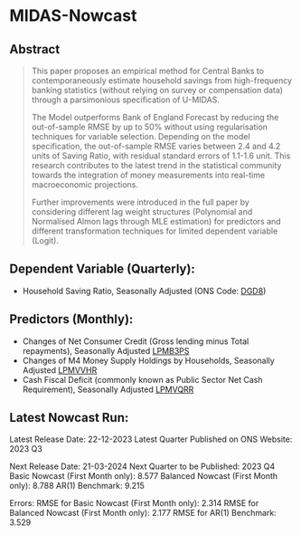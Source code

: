 # MIDAS-Nowcast
## Abstract
> This paper proposes an empirical method for Central Banks to contemporaneously estimate household savings from high-frequency banking statistics (without relying on survey or compensation data) through a parsimonious specification of U-MIDAS.
>
>  The Model outperforms Bank of England Forecast by reducing the out-of-sample RMSE by up to 50% without using regularisation techniques for variable selection. Depending on the model specification, the out-of-sample RMSE varies between 2.4 and 4.2 units of Saving Ratio, with residual standard errors of 1.1-1.6 unit. This research contributes to the latest trend in the statistical community towards the integration of money measurements into real-time macroeconomic projections.
>
> Further improvements were introduced in the full paper by considering different lag weight structures (Polynomial and Normalised Almon lags through MLE estimation) for predictors and different transformation techniques for limited dependent variable (Logit).

## Dependent Variable (Quarterly):
- Household Saving Ratio, Seasonally Adjusted (ONS Code: [DGD8](https://www.ons.gov.uk/economy/grossdomesticproductgdp/timeseries/dgd8/ukea))

## Predictors (Monthly):
- Changes of Net Consumer Credit (Gross lending minus Total repayments), Seasonally Adjusted [LPMB3PS](https://www.bankofengland.co.uk/boeapps/database/FromShowColumns.asp?Travel=&searchText=LPMB3PS)
- Changes of M4 Money Supply Holdings by Households, Seasonally Adjusted [LPMVVHR](https://www.bankofengland.co.uk/boeapps/database/FromShowColumns.asp?Travel=&searchText=LPMVVHR)
- Cash Fiscal Deficit (commonly known as Public Sector Net Cash Requirement), Seasonally Adjusted [LPMVQRR](https://www.bankofengland.co.uk/boeapps/database/FromShowColumns.asp?Travel=&searchText=LPMVQRR)

## Latest Nowcast Run:
Latest Release Date: 22-12-2023
Latest Quarter Published on ONS Website: 2023 Q3

Next Release Date: 21-03-2024
Next Quarter to be Published: 2023 Q4
Basic Nowcast (First Month only): 8.577
Balanced Nowcast (First Month only): 8.788
AR(1) Benchmark: 9.215

Errors:
RMSE for Basic Nowcast (First Month only): 2.314
RMSE for Balanced Nowcast (First Month only): 2.177
RMSE for AR(1) Benchmark: 3.529
